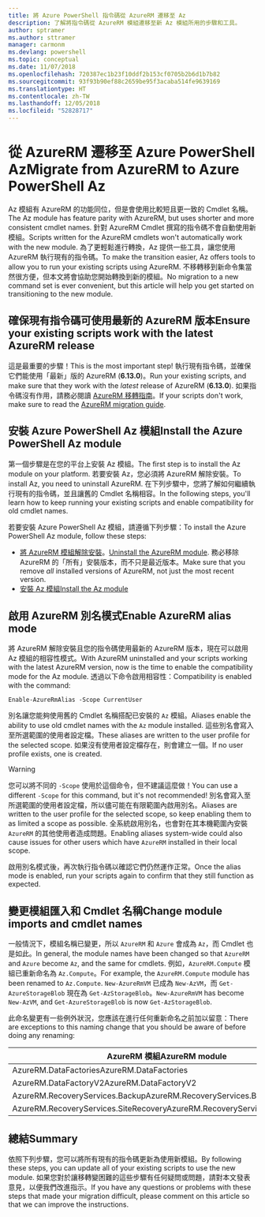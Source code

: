 ```yaml
---
title: 將 Azure PowerShell 指令碼從 AzureRM 遷移至 Az
description: 了解將指令碼從 AzureRM 模組遷移至新 Az 模組所用的步驟和工具。
author: sptramer
ms.author: sttramer
manager: carmonm
ms.devlang: powershell
ms.topic: conceptual
ms.date: 11/07/2018
ms.openlocfilehash: 720387ec1b23f10ddf2b153cf0705b2b6d1b7b82
ms.sourcegitcommit: 93f93b90ef88c2659be95f3acaba514fe9639169
ms.translationtype: HT
ms.contentlocale: zh-TW
ms.lasthandoff: 12/05/2018
ms.locfileid: "52828717"
---
```

# <a name="migrate-from-azurerm-to-azure-powershell-az"></a><span data-ttu-id="4c4b5-103">從 AzureRM 遷移至 Azure PowerShell Az</span><span class="sxs-lookup"><span data-stu-id="4c4b5-103">Migrate from AzureRM to Azure PowerShell Az</span></span>

<span data-ttu-id="4c4b5-104">Az 模組有 AzureRM 的功能同位，但是會使用比較短且更一致的 Cmdlet 名稱。</span><span class="sxs-lookup"><span data-stu-id="4c4b5-104">The Az module has feature parity with AzureRM, but uses shorter and more consistent cmdlet names.</span></span>
<span data-ttu-id="4c4b5-105">針對 AzureRM Cmdlet 撰寫的指令碼不會自動使用新模組。</span><span class="sxs-lookup"><span data-stu-id="4c4b5-105">Scripts written for the AzureRM cmdlets won't automatically work with the new module.</span></span> <span data-ttu-id="4c4b5-106">為了更輕鬆進行轉換，Az 提供一些工具，讓您使用 AzureRM 執行現有的指令碼。</span><span class="sxs-lookup"><span data-stu-id="4c4b5-106">To make the transition easier, Az offers tools to allow you to run your existing scripts using AzureRM.</span></span> <span data-ttu-id="4c4b5-107">不移轉移到新命令集當然很方便，但本文將會協助您開始轉換到新的模組。</span><span class="sxs-lookup"><span data-stu-id="4c4b5-107">No migration to a new command set is ever convenient, but this article will help you get started on transitioning to the new module.</span></span>

## <a name="ensure-your-existing-scripts-work-with-the-latest-azurerm-release"></a><span data-ttu-id="4c4b5-108">確保現有指令碼可使用最新的 AzureRM 版本</span><span class="sxs-lookup"><span data-stu-id="4c4b5-108">Ensure your existing scripts work with the latest AzureRM release</span></span>

<span data-ttu-id="4c4b5-109">這是最重要的步驟！</span><span class="sxs-lookup"><span data-stu-id="4c4b5-109">This is the most important step!</span></span> <span data-ttu-id="4c4b5-110">執行現有指令碼，並確保它們能使用「最新」版的 AzureRM (__6.13.0__)。</span><span class="sxs-lookup"><span data-stu-id="4c4b5-110">Run your existing scripts, and make sure that they work with the _latest_ release of AzureRM (__6.13.0__).</span></span> <span data-ttu-id="4c4b5-111">如果指令碼沒有作用，請務必閱讀 [AzureRM 移轉指南](migration-guide.6.0.0.md)。</span><span class="sxs-lookup"><span data-stu-id="4c4b5-111">If your scripts don't work, make sure to read the [AzureRM migration guide](migration-guide.6.0.0.md).</span></span>

## <a name="install-the-azure-powershell-az-module"></a><span data-ttu-id="4c4b5-112">安裝 Azure PowerShell Az 模組</span><span class="sxs-lookup"><span data-stu-id="4c4b5-112">Install the Azure PowerShell Az module</span></span>

<span data-ttu-id="4c4b5-113">第一個步驟是在您的平台上安裝 Az 模組。</span><span class="sxs-lookup"><span data-stu-id="4c4b5-113">The first step is to install the Az module on your platform.</span></span> <span data-ttu-id="4c4b5-114">若要安裝 Az，您必須將 AzureRM 解除安裝。</span><span class="sxs-lookup"><span data-stu-id="4c4b5-114">To install Az, you need to uninstall AzureRM.</span></span>
<span data-ttu-id="4c4b5-115">在下列步驟中，您將了解如何繼續執行現有的指令碼，並且讓舊的 Cmdlet 名稱相容。</span><span class="sxs-lookup"><span data-stu-id="4c4b5-115">In the following steps, you'll learn how to keep running your existing scripts and enable compatibility for old cmdlet names.</span></span>

<span data-ttu-id="4c4b5-116">若要安裝 Azure PowerShell Az 模組，請遵循下列步驟：</span><span class="sxs-lookup"><span data-stu-id="4c4b5-116">To install the Azure PowerShell Az module, follow these steps:</span></span>

* <span data-ttu-id="4c4b5-117">[將 AzureRM 模組解除安裝](uninstall-azurerm-ps.md)。</span><span class="sxs-lookup"><span data-stu-id="4c4b5-117">[Uninstall the AzureRM module](uninstall-azurerm-ps.md).</span></span> <span data-ttu-id="4c4b5-118">務必移除 AzureRM 的「所有」安裝版本，而不只是最近版本。</span><span class="sxs-lookup"><span data-stu-id="4c4b5-118">Make sure that you remove _all_ installed versions of AzureRM, not just the most recent version.</span></span>
* [<span data-ttu-id="4c4b5-119">安裝 Az 模組</span><span class="sxs-lookup"><span data-stu-id="4c4b5-119">Install the Az module</span></span>](install-az-ps.md)

## <a name="a-namealiasesenable-azurerm-alias-mode"></a><span data-ttu-id="4c4b5-120"><a name="aliases"/>啟用 AzureRM 別名模式</span><span class="sxs-lookup"><span data-stu-id="4c4b5-120"><a name="aliases"/>Enable AzureRM alias mode</span></span>

<span data-ttu-id="4c4b5-121">將 AzureRM 解除安裝且您的指令碼使用最新的 AzureRM 版本，現在可以啟用 Az 模組的相容性模式。</span><span class="sxs-lookup"><span data-stu-id="4c4b5-121">With AzureRM uninstalled and your scripts working with the latest AzureRM version, now is the time to enable the compatibility mode for the Az module.</span></span> <span data-ttu-id="4c4b5-122">透過以下命令啟用相容性：</span><span class="sxs-lookup"><span data-stu-id="4c4b5-122">Compatibility is enabled with the command:</span></span>

```powershell-interactive
Enable-AzureRmAlias -Scope CurrentUser
```

<span data-ttu-id="4c4b5-123">別名讓您能夠使用舊的 Cmdlet 名稱搭配已安裝的 `Az` 模組。</span><span class="sxs-lookup"><span data-stu-id="4c4b5-123">Aliases enable the ability to use old cmdlet names with the `Az` module installed.</span></span> <span data-ttu-id="4c4b5-124">這些別名會寫入至所選範圍的使用者設定檔。</span><span class="sxs-lookup"><span data-stu-id="4c4b5-124">These aliases are written to the user profile for the selected scope.</span></span> <span data-ttu-id="4c4b5-125">如果沒有使用者設定檔存在，則會建立一個。</span><span class="sxs-lookup"><span data-stu-id="4c4b5-125">If no user profile exists, one is created.</span></span>

> [!WARNING]
>
> <span data-ttu-id="4c4b5-126">您可以將不同的 `-Scope` 使用於這個命令，但不建議這麼做！</span><span class="sxs-lookup"><span data-stu-id="4c4b5-126">You can use a different `-Scope` for this command, but it's not recommended!</span></span> <span data-ttu-id="4c4b5-127">別名會寫入至所選範圍的使用者設定檔，所以儘可能在有限範圍內啟用別名。</span><span class="sxs-lookup"><span data-stu-id="4c4b5-127">Aliases are written to the user profile for the selected scope, so keep enabling them to as limited a scope as possible.</span></span> <span data-ttu-id="4c4b5-128">全系統啟用別名，也會對在其本機範圍內安裝 `AzureRM` 的其他使用者造成問題。</span><span class="sxs-lookup"><span data-stu-id="4c4b5-128">Enabling aliases system-wide could also cause issues for other users which have `AzureRM` installed in their local scope.</span></span>

<span data-ttu-id="4c4b5-129">啟用別名模式後，再次執行指令碼以確認它們仍然運作正常。</span><span class="sxs-lookup"><span data-stu-id="4c4b5-129">Once the alias mode is enabled, run your scripts again to confirm that they still function as expected.</span></span> 

## <a name="change-module-imports-and-cmdlet-names"></a><span data-ttu-id="4c4b5-130">變更模組匯入和 Cmdlet 名稱</span><span class="sxs-lookup"><span data-stu-id="4c4b5-130">Change module imports and cmdlet names</span></span>

<span data-ttu-id="4c4b5-131">一般情況下，模組名稱已變更，所以 `AzureRM` 和 `Azure` 會成為 `Az`，而 Cmdlet 也是如此。</span><span class="sxs-lookup"><span data-stu-id="4c4b5-131">In general, the module names have been changed so that `AzureRM` and `Azure` become `Az`, and the same for cmdlets.</span></span>
<span data-ttu-id="4c4b5-132">例如，`AzureRM.Compute` 模組已重新命名為 `Az.Compute`。</span><span class="sxs-lookup"><span data-stu-id="4c4b5-132">For example, the `AzureRM.Compute` module has been renamed to `Az.Compute`.</span></span> <span data-ttu-id="4c4b5-133">`New-AzureRmVM` 已成為 `New-AzVM`，而 `Get-AzureStorageBlob` 現在為 `Get-AzStorageBlob`。</span><span class="sxs-lookup"><span data-stu-id="4c4b5-133">`New-AzureRmVM` has become `New-AzVM`, and `Get-AzureStorageBlob` is now `Get-AzStorageBlob`.</span></span>

<span data-ttu-id="4c4b5-134">此命名變更有一些例外狀況，您應該在進行任何重新命名之前加以留意：</span><span class="sxs-lookup"><span data-stu-id="4c4b5-134">There are exceptions to this naming change that you should be aware of before doing any renaming:</span></span>

| <span data-ttu-id="4c4b5-135">AzureRM 模組</span><span class="sxs-lookup"><span data-stu-id="4c4b5-135">AzureRM module</span></span> | <span data-ttu-id="4c4b5-136">Az 模組</span><span class="sxs-lookup"><span data-stu-id="4c4b5-136">Az module</span></span> |
|----------------|-----------|
| <span data-ttu-id="4c4b5-137">AzureRM.DataFactories</span><span class="sxs-lookup"><span data-stu-id="4c4b5-137">AzureRM.DataFactories</span></span> | <span data-ttu-id="4c4b5-138">Az.DataFactory</span><span class="sxs-lookup"><span data-stu-id="4c4b5-138">Az.DataFactory</span></span> |
| <span data-ttu-id="4c4b5-139">AzureRM.DataFactoryV2</span><span class="sxs-lookup"><span data-stu-id="4c4b5-139">AzureRM.DataFactoryV2</span></span> | <span data-ttu-id="4c4b5-140">Az.DataFactory</span><span class="sxs-lookup"><span data-stu-id="4c4b5-140">Az.DataFactory</span></span> |
| <span data-ttu-id="4c4b5-141">AzureRM.RecoveryServices.Backup</span><span class="sxs-lookup"><span data-stu-id="4c4b5-141">AzureRM.RecoveryServices.Backup</span></span> | <span data-ttu-id="4c4b5-142">Az.RecoveryServices</span><span class="sxs-lookup"><span data-stu-id="4c4b5-142">Az.RecoveryServices</span></span> |
| <span data-ttu-id="4c4b5-143">AzureRM.RecoveryServices.SiteRecovery</span><span class="sxs-lookup"><span data-stu-id="4c4b5-143">AzureRM.RecoveryServices.SiteRecovery</span></span> | <span data-ttu-id="4c4b5-144">Az.RecoveryServices</span><span class="sxs-lookup"><span data-stu-id="4c4b5-144">Az.RecoveryServices</span></span> |

## <a name="summary"></a><span data-ttu-id="4c4b5-145">總結</span><span class="sxs-lookup"><span data-stu-id="4c4b5-145">Summary</span></span>

<span data-ttu-id="4c4b5-146">依照下列步驟，您可以將所有現有的指令碼更新為使用新模組。</span><span class="sxs-lookup"><span data-stu-id="4c4b5-146">By following these steps, you can update all of your existing scripts to use the new module.</span></span> <span data-ttu-id="4c4b5-147">如果您對於讓移轉變困難的這些步驟有任何疑問或問題，請對本文發表意見，以便我們改進指示。</span><span class="sxs-lookup"><span data-stu-id="4c4b5-147">If you have any questions or problems with these steps that made your migration difficult, please comment on this article so that we can improve the instructions.</span></span>
